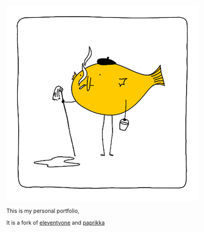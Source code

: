 ![School of fish janitor](./logo.png)

This is my personal portfolio, 

It is a fork of [eleventyone](https://github.com/philhawksworth/eleventyone) and [paprikka](https://github.com/paprikka)
